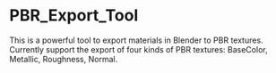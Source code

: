 # PBR_Export_Tool
This is a powerful tool to export materials in Blender to PBR textures. Currently support the export of four kinds of PBR textures: BaseColor, Metallic, Roughness, Normal.
